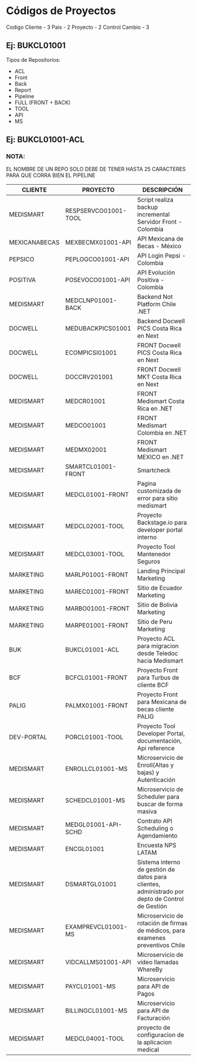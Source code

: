 # Códigos de Proyectos

Codigo Cliente - 3
Pais - 2
Proyecto - 2
Control Cambio - 3

## Ej: BUKCL01001

Tipos de Repositorios:
  
  - ACL
  - Front
  - Back
  - Report
  - Pipeline
  - FULL (FRONT + BACK)
  - TOOL
  - API
  - MS

## Ej: BUKCL01001-ACL

### NOTA: 
EL NOMBRE DE UN REPO SOLO DEBE DE TENER HASTA 25 CARACTERES PARA QUE CORRA BIEN EL PIPELINE

| CLIENTE  | PROYECTO | DESCRIPCIÓN |  
| ---------- | ------------------------------------ | ----------------------------------------------- |
| MEDISMART | RESPSERVCO01001-TOOL | Script realiza backup incremental Servidor Front - Colombia |
| MEXICANABECAS   | MEXBECMX01001-API | API Mexicana de Becas - México |
| PEPSICO   | PEPLOGCO01001-API | API Login Pepsi - Colombia |
| POSITIVA  | POSEVOCO01001-API | API Evolución Positiva - Colombia |
| MEDISMART | MEDCLNP01001-BACK | Backend Not Platform Chile .NET |
| DOCWELL   | MEDUBACKPICS01001 | Backend Docwell PICS Costa Rica en Next |
| DOCWELL   | ECOMPICSI01001 | FRONT Docwell PICS Costa Rica en Next |
| DOCWELL   | DOCCRV201001 | FRONT Docwell MKT Costa Rica en Next |
| MEDISMART | MEDCR01001 | FRONT Medismart Costa Rica en .NET |
| MEDISMART | MEDCO01001 | FRONT Medismart Colombia en .NET | 
| MEDISMART | MEDMX02001 | FRONT Medismart MEXICO en .NET | 
| MEDISMART | SMARTCL01001-FRONT | Smartcheck | 
| MEDISMART | MEDCL01001-FRONT | Pagina customizada de error para sitio medismart | 
| MEDISMART | MEDCL02001-TOOL | Proyecto Backstage.io para developer portal interno | 
| MEDISMART | MEDCL03001-TOOL | Proyecto Tool Mantenedor Seguros | 
| MARKETING | MARLP01001-FRONT | Landing Principal Marketing | 
| MARKETING | MAREC01001-FRONT | Sitio de Ecuador Marketing | 
| MARKETING | MARBO01001-FRONT | Sitio de Bolivia Marketing | 
| MARKETING | MARPE01001-FRONT | Sitio de Peru Marketing | 
| BUK | BUKCL01001-ACL | Proyecto ACL para migracion desde Teledoc hacia Medismart | 
| BCF | BCFCL01001-FRONT | Proyecto Front para Turbus de cliente BCF | 
| PALIG | PALMX01001-FRONT | Proyecto Front para Mexicana de becas cliente PALIG | 
| DEV-PORTAL | PORCL01001-TOOL | Proyecto Tool Developer Portal, documentación, Api reference | 
| MEDISMART | ENROLLCL01001-MS | Microservicio de Enroll(Altas y bajas) y Autenticación  | 
| MEDISMART | SCHEDCL01001-MS | Microservicio de Scheduler para buscar de forma masiva  | 
| MEDISMART | MEDGL01001-API-SCHD | Contrato API Scheduling o Agendamiento |
| MEDISMART | ENCGL01001 | Encuesta NPS LATAM|
| MEDISMART | DSMARTGL01001 | Sistema interno de gestión de datos para clientes, administrado por depto de Control de Gestión |
| MEDISMART | EXAMPREVCL01001-MS | Microservicio de rotación de firmas de médicos, para examenes preventivos Chile |
| MEDISMART | VIDCALLMS01001-API | Microservicio de video llamadas WhereBy |
| MEDISMART | PAYCL01001-MS | Microservicio para API de Pagos |
| MEDISMART | BILLINGCL01001-MS | Microservicio para API de Facturación |
| MEDISMART | MEDCL04001-TOOL   | proyecto de configuracion de  la  aplicacion medical |

